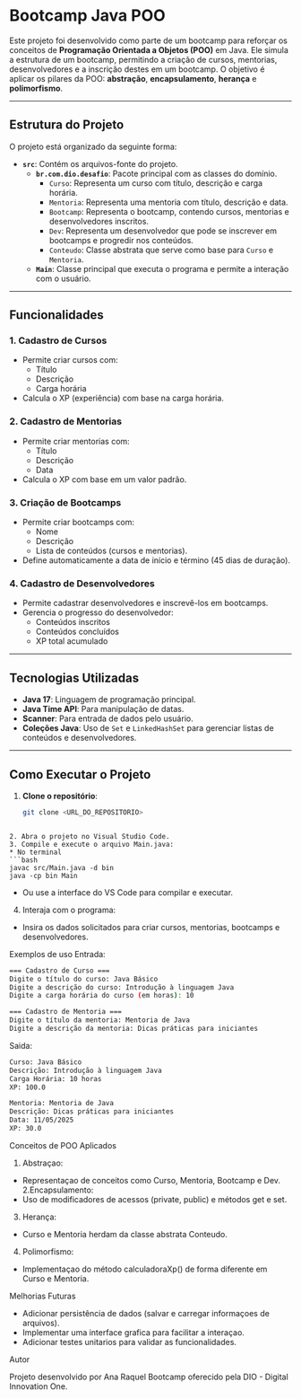 # Bootcamp Java POO

Este projeto foi desenvolvido como parte de um bootcamp para reforçar os conceitos de **Programação Orientada a Objetos (POO)** em Java. Ele simula a estrutura de um bootcamp, permitindo a criação de cursos, mentorias, desenvolvedores e a inscrição destes em um bootcamp. O objetivo é aplicar os pilares da POO: **abstração**, **encapsulamento**, **herança** e **polimorfismo**.

---

## Estrutura do Projeto

O projeto está organizado da seguinte forma:

- **`src`**: Contém os arquivos-fonte do projeto.
  - **`br.com.dio.desafio`**: Pacote principal com as classes do domínio.
    - `Curso`: Representa um curso com título, descrição e carga horária.
    - `Mentoria`: Representa uma mentoria com título, descrição e data.
    - `Bootcamp`: Representa o bootcamp, contendo cursos, mentorias e desenvolvedores inscritos.
    - `Dev`: Representa um desenvolvedor que pode se inscrever em bootcamps e progredir nos conteúdos.
    - `Conteudo`: Classe abstrata que serve como base para `Curso` e `Mentoria`.
  - **`Main`**: Classe principal que executa o programa e permite a interação com o usuário.

---

## Funcionalidades

### 1. **Cadastro de Cursos**
- Permite criar cursos com:
  - Título
  - Descrição
  - Carga horária
- Calcula o XP (experiência) com base na carga horária.

### 2. **Cadastro de Mentorias**
- Permite criar mentorias com:
  - Título
  - Descrição
  - Data
- Calcula o XP com base em um valor padrão.

### 3. **Criação de Bootcamps**
- Permite criar bootcamps com:
  - Nome
  - Descrição
  - Lista de conteúdos (cursos e mentorias).
- Define automaticamente a data de início e término (45 dias de duração).

### 4. **Cadastro de Desenvolvedores**
- Permite cadastrar desenvolvedores e inscrevê-los em bootcamps.
- Gerencia o progresso do desenvolvedor:
  - Conteúdos inscritos
  - Conteúdos concluídos
  - XP total acumulado

---

## Tecnologias Utilizadas

- **Java 17**: Linguagem de programação principal.
- **Java Time API**: Para manipulação de datas.
- **Scanner**: Para entrada de dados pelo usuário.
- **Coleções Java**: Uso de `Set` e `LinkedHashSet` para gerenciar listas de conteúdos e desenvolvedores.

---

## Como Executar o Projeto

1. **Clone o repositório**:
   ```bash
   git clone <URL_DO_REPOSITORIO>
```

2. Abra o projeto no Visual Studio Code.
3. Compile e execute o arquivo Main.java:
* No terminal
```bash
javac src/Main.java -d bin
java -cp bin Main
```

* Ou use a interface do VS Code para compilar e executar.
4. Interaja com o programa:
* Insira os dados solicitados para criar cursos, mentorias, bootcamps e desenvolvedores.

Exemplos de uso
Entrada:
```bash
=== Cadastro de Curso ===
Digite o título do curso: Java Básico
Digite a descrição do curso: Introdução à linguagem Java
Digite a carga horária do curso (em horas): 10

=== Cadastro de Mentoria ===
Digite o título da mentoria: Mentoria de Java
Digite a descrição da mentoria: Dicas práticas para iniciantes
```
Saida:
```bash
Curso: Java Básico
Descrição: Introdução à linguagem Java
Carga Horária: 10 horas
XP: 100.0

Mentoria: Mentoria de Java
Descrição: Dicas práticas para iniciantes
Data: 11/05/2025
XP: 30.0
```

Conceitos de POO Aplicados
1. Abstraçao:
* Representaçao de conceitos como Curso, Mentoria, Bootcamp e Dev.
2.Encapsulamento:
* Uso de modificadores de acessos (private, public) e métodos get e set.
3. Herança:
* Curso e Mentoria herdam da classe abstrata Conteudo.
4. Polimorfismo:
* Implementaçao do método calculadoraXp() de forma diferente em Curso e Mentoria.

Melhorias Futuras

* Adicionar persistência de dados (salvar e carregar informaçoes de arquivos).
* Implementar uma interface grafica para facilitar a interaçao.
* Adicionar testes unitarios para validar as funcionalidades.

Autor 

Projeto desenvolvido por Ana Raquel 
Bootcamp oferecido pela DIO - Digital Innovation One.
